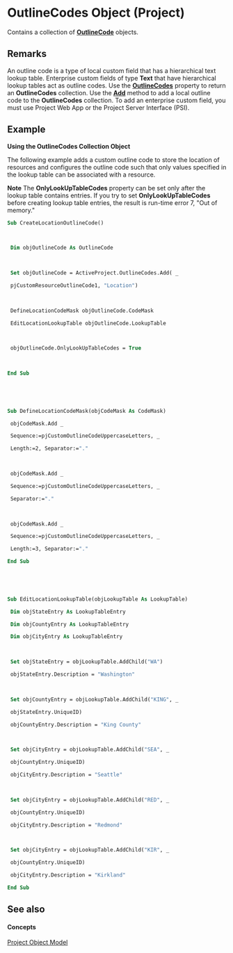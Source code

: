 
# OutlineCodes Object (Project)

Contains a collection of  **[OutlineCode](8f75bdd3-ed5b-ed0f-9c3c-85af3a21580c.md)** objects.


## Remarks

An outline code is a type of local custom field that has a hierarchical text lookup table. Enterprise custom fields of type  **Text** that have hierarchical lookup tables act as outline codes. Use the **[OutlineCodes](400701e8-0114-0819-716f-d79d08a955d5.md)** property to return an **OutlineCodes** collection. Use the **[Add](e33dcb6b-90a3-e52c-099a-f0a901b3f3f7.md)** method to add a local outline code to the **OutlineCodes** collection. To add an enterprise custom field, you must use Project Web App or the Project Server Interface (PSI).


## Example

 **Using the OutlineCodes Collection Object**

The following example adds a custom outline code to store the location of resources and configures the outline code such that only values specified in the lookup table can be associated with a resource. 


 **Note**  The  **OnlyLookUpTableCodes** property can be set only after the lookup table contains entries. If you try to set **OnlyLookUpTableCodes** before creating lookup table entries, the result is run-time error 7, "Out of memory."




```vb
Sub CreateLocationOutlineCode() 

 

 Dim objOutlineCode As OutlineCode 

 

 Set objOutlineCode = ActiveProject.OutlineCodes.Add( _ 

 pjCustomResourceOutlineCode1, "Location") 

 

 DefineLocationCodeMask objOutlineCode.CodeMask 

 EditLocationLookupTable objOutlineCode.LookupTable 

 

 objOutlineCode.OnlyLookUpTableCodes = True 

 

End Sub 

 

 

Sub DefineLocationCodeMask(objCodeMask As CodeMask) 

 objCodeMask.Add _ 

 Sequence:=pjCustomOutlineCodeUppercaseLetters, _ 

 Length:=2, Separator:="." 

 

 objCodeMask.Add _ 

 Sequence:=pjCustomOutlineCodeUppercaseLetters, _ 

 Separator:="." 

 

 objCodeMask.Add _ 

 Sequence:=pjCustomOutlineCodeUppercaseLetters, _ 

 Length:=3, Separator:="." 

End Sub 

 

 

Sub EditLocationLookupTable(objLookupTable As LookupTable) 

 Dim objStateEntry As LookupTableEntry 

 Dim objCountyEntry As LookupTableEntry 

 Dim objCityEntry As LookupTableEntry 

 

 Set objStateEntry = objLookupTable.AddChild("WA") 

 objStateEntry.Description = "Washington" 

 

 Set objCountyEntry = objLookupTable.AddChild("KING", _ 

 objStateEntry.UniqueID) 

 objCountyEntry.Description = "King County" 

 

 Set objCityEntry = objLookupTable.AddChild("SEA", _ 

 objCountyEntry.UniqueID) 

 objCityEntry.Description = "Seattle" 

 

 Set objCityEntry = objLookupTable.AddChild("RED", _ 

 objCountyEntry.UniqueID) 

 objCityEntry.Description = "Redmond" 

 

 Set objCityEntry = objLookupTable.AddChild("KIR", _ 

 objCountyEntry.UniqueID) 

 objCityEntry.Description = "Kirkland" 

End Sub
```


## See also


#### Concepts


 [Project Object Model](900b167b-88ec-ea88-15b7-27bb90c22ac6.md)
